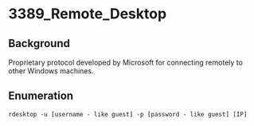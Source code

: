 # 3389\_Remote\_Desktop

## Background

Proprietary protocol developed by Microsoft for connecting remotely to other Windows machines.

## Enumeration

```text
rdesktop -u [username - like guest] -p [password - like guest] [IP]
```

